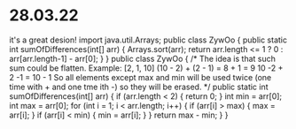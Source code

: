 # 28.03.22
it's a great desion! 
import java.util.Arrays; 
public class ZywOo { 
public static int sumOfDifferences(int[] arr) { 
Arrays.sort(arr);
 return arr.length <= 1 ? 0 : arr[arr.length-1] - arr[0];
 } 
} 
public class ZywOo { 
/* The idea is that such sum could be flatten.
 Example: [2, 1, 10] (10 - 2) + (2 - 1) = 8 + 1 = 9 10 -2 + 2 -1 = 10 - 1
 So all elements except max and min will be used twice (one time with + and one tme ith -) so they will be erased. 
*/ public static int sumOfDifferences(int[] arr) { 
if (arr.length < 2) { 
return 0; 
} 
int min = arr[0]; 
int max = arr[0];
 for (int i = 1; i < arr.length; i++) {
   if (arr[i] > max) { max = arr[i]; 
} 
if (arr[i] < min) { min = arr[i];
 } 
} 
return max - min;
  }
 }
